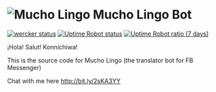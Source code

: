 # ![Mucho Lingo](http://mucholingo.me/img/favicon.png) Mucho Lingo Bot

[![wercker status](https://app.wercker.com/status/eed01eef0cfc331c6e34799e24d330fc/s/master "wercker status")](https://app.wercker.com/project/byKey/eed01eef0cfc331c6e34799e24d330fc)
[![Uptime Robot status](https://img.shields.io/uptimerobot/status/m778063707-ca0a882f9b3cc5d58a1d4100.svg)]()
[![Uptime Robot ratio (7 days)](https://img.shields.io/uptimerobot/ratio/7/m778063707-ca0a882f9b3cc5d58a1d4100.svg)]()

¡Hola! Salut! Konnichiwa!

This is the source code for Mucho Lingo (the translator bot for FB Messenger)

Chat with me here
http://bit.ly/2sKA3YY
